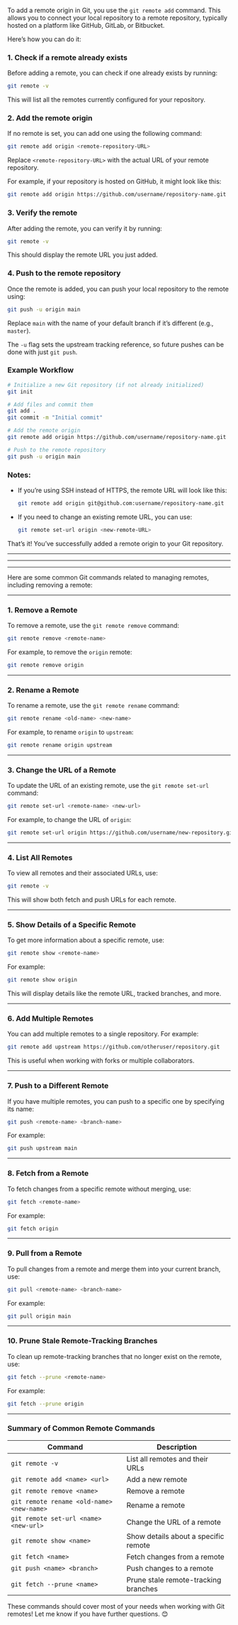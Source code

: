 To add a remote origin in Git, you use the `git remote add` command. This allows you to connect your local repository to a remote repository, typically hosted on a platform like GitHub, GitLab, or Bitbucket.

Here’s how you can do it:

### 1. **Check if a remote already exists**
   Before adding a remote, you can check if one already exists by running:
   ```bash
   git remote -v
   ```
   This will list all the remotes currently configured for your repository.

### 2. **Add the remote origin**
   If no remote is set, you can add one using the following command:
   ```bash
   git remote add origin <remote-repository-URL>
   ```
   Replace `<remote-repository-URL>` with the actual URL of your remote repository.

   For example, if your repository is hosted on GitHub, it might look like this:
   ```bash
   git remote add origin https://github.com/username/repository-name.git
   ```

### 3. **Verify the remote**
   After adding the remote, you can verify it by running:
   ```bash
   git remote -v
   ```
   This should display the remote URL you just added.

### 4. **Push to the remote repository**
   Once the remote is added, you can push your local repository to the remote using:
   ```bash
   git push -u origin main
   ```
   Replace `main` with the name of your default branch if it’s different (e.g., `master`).

   The `-u` flag sets the upstream tracking reference, so future pushes can be done with just `git push`.

### Example Workflow
```bash
# Initialize a new Git repository (if not already initialized)
git init

# Add files and commit them
git add .
git commit -m "Initial commit"

# Add the remote origin
git remote add origin https://github.com/username/repository-name.git

# Push to the remote repository
git push -u origin main
```

### Notes:
- If you’re using SSH instead of HTTPS, the remote URL will look like this:
  ```bash
  git remote add origin git@github.com:username/repository-name.git
  ```
- If you need to change an existing remote URL, you can use:
  ```bash
  git remote set-url origin <new-remote-URL>
  ```

That’s it! You’ve successfully added a remote origin to your Git repository.



------------- 

************************

--------------------------

Here are some common Git commands related to managing remotes, including removing a remote:

---

### 1. **Remove a Remote**
To remove a remote, use the `git remote remove` command:
```bash
git remote remove <remote-name>
```
For example, to remove the `origin` remote:
```bash
git remote remove origin
```

---

### 2. **Rename a Remote**
To rename a remote, use the `git remote rename` command:
```bash
git remote rename <old-name> <new-name>
```
For example, to rename `origin` to `upstream`:
```bash
git remote rename origin upstream
```

---

### 3. **Change the URL of a Remote**
To update the URL of an existing remote, use the `git remote set-url` command:
```bash
git remote set-url <remote-name> <new-url>
```
For example, to change the URL of `origin`:
```bash
git remote set-url origin https://github.com/username/new-repository.git
```

---

### 4. **List All Remotes**
To view all remotes and their associated URLs, use:
```bash
git remote -v
```
This will show both fetch and push URLs for each remote.

---

### 5. **Show Details of a Specific Remote**
To get more information about a specific remote, use:
```bash
git remote show <remote-name>
```
For example:
```bash
git remote show origin
```
This will display details like the remote URL, tracked branches, and more.

---

### 6. **Add Multiple Remotes**
You can add multiple remotes to a single repository. For example:
```bash
git remote add upstream https://github.com/otheruser/repository.git
```
This is useful when working with forks or multiple collaborators.

---

### 7. **Push to a Different Remote**
If you have multiple remotes, you can push to a specific one by specifying its name:
```bash
git push <remote-name> <branch-name>
```
For example:
```bash
git push upstream main
```

---

### 8. **Fetch from a Remote**
To fetch changes from a specific remote without merging, use:
```bash
git fetch <remote-name>
```
For example:
```bash
git fetch origin
```

---

### 9. **Pull from a Remote**
To pull changes from a remote and merge them into your current branch, use:
```bash
git pull <remote-name> <branch-name>
```
For example:
```bash
git pull origin main
```

---

### 10. **Prune Stale Remote-Tracking Branches**
To clean up remote-tracking branches that no longer exist on the remote, use:
```bash
git fetch --prune <remote-name>
```
For example:
```bash
git fetch --prune origin
```

---

### Summary of Common Remote Commands
| Command                                      | Description                                      |
|----------------------------------------------|--------------------------------------------------|
| `git remote -v`                              | List all remotes and their URLs                  |
| `git remote add <name> <url>`                | Add a new remote                                 |
| `git remote remove <name>`                   | Remove a remote                                  |
| `git remote rename <old-name> <new-name>`    | Rename a remote                                  |
| `git remote set-url <name> <new-url>`        | Change the URL of a remote                       |
| `git remote show <name>`                     | Show details about a specific remote            |
| `git fetch <name>`                           | Fetch changes from a remote                     |
| `git push <name> <branch>`                   | Push changes to a remote                        |
| `git fetch --prune <name>`                   | Prune stale remote-tracking branches            |

These commands should cover most of your needs when working with Git remotes! Let me know if you have further questions. 😊